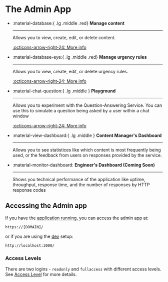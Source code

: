 # The Admin App

<div class="grid cards" markdown>

- :material-database:{ .lg .middle .red} **Manage content**

  ***

  Allows you to view, create, edit, or delete content.

  [:octicons-arrow-right-24: More info](./manage-content.md)

- :material-database-eye:{ .lg .middle .red} **Manage urgency rules**

  ***

  Allows you to view, create, edit, or delete urgency rules.

  [:octicons-arrow-right-24: More info](./manage-urgency-rules.md)

- :material-chat-question:{ .lg .middle } **Playground**

  ***

  Allows you to experiment with the Question-Answering Service. You can
  use this to simulate a question being asked by a user within a chat window

  [:octicons-arrow-right-24: More info](./playground.md)

- :material-view-dashboard:{ .lg .middle } **Content Manager's Dashboard**

  ***

  Allows you to see statistices like which content is most frequently being
  used, or the feedback from users on responses provided by the service.

- :material-monitor-dashboard: **Engineer's Dashboard (Coming Soon)**

  ***

  Shows you technical performance of the application like uptime, throughput,
  response time, and the number of responses by HTTP response codes

</div>

## Accessing the Admin app

If you have the [application running](../../deployment/quick-setup.md), you can access the admin app at:

    https://[DOMAIN]/

or if you are using the [dev](../../develop/setup.md) setup:

    http://localhost:3000/

### Access Levels

There are two logins - `readonly` and `fullaccess` with different access levels.
See [Access Level](./access-level.md) for more details.
